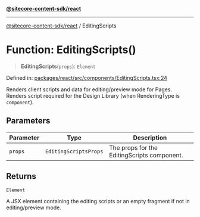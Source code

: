 [**@sitecore-content-sdk/react**](../README.md)

***

[@sitecore-content-sdk/react](../README.md) / EditingScripts

# Function: EditingScripts()

> **EditingScripts**(`props`): `Element`

Defined in: [packages/react/src/components/EditingScripts.tsx:24](https://github.com/Sitecore/content-sdk/blob/f6db146e94b4d93e3130198881311b56027bf1b4/packages/react/src/components/EditingScripts.tsx#L24)

Renders client scripts and data for editing/preview mode for Pages.
Renders script required for the Design Library (when RenderingType is `component`).

## Parameters

| Parameter | Type | Description |
| ------ | ------ | ------ |
| `props` | `EditingScriptsProps` | The props for the EditingScripts component. |

## Returns

`Element`

A JSX element containing the editing scripts or an empty fragment if not in editing/preview mode.
